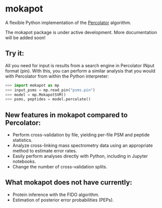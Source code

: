 # mokapot
A flexible Python implementation of the [Percolator](http://percolator.ms)
algorithm.

The mokapot package is under active development. More documentation will be added soon!

## Try it:  
All you need for input is results from a search engine in Percolator INput
format (pin). With this, you can perform a similar analysis that you would with
Percolator from within the Python interpreter:

```Python
>>> import mokapot as mp
>>> input_psms = mp.read_pin("psms.pin")
>>> model = mp.MokapotSVM()
>>> psms, peptides = model.percolate()
```

## New features in mokapot compared to Percolator:  

- Perform cross-validation by file, yielding per-file PSM and peptide
  statistics.  
- Analyze cross-linking mass spectrometry data using an appropriate method to
  estimate error rates.  
- Easily perform analyses directly with Python, including in Jupyter notebooks.  
- Change the number of cross-validation splits.

## What mokapot does not have currently:  
- Protein inference with the FIDO algorithm.  
- Estimation of posterior error probabilities (PEPs).  
